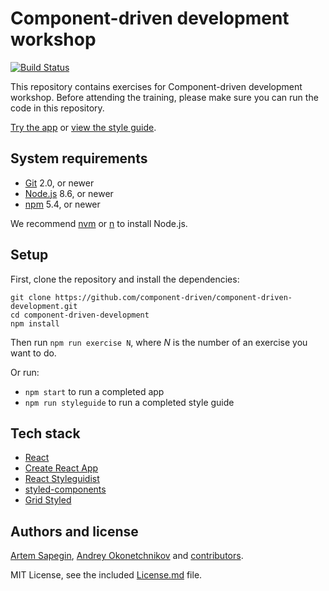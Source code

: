 # Component-driven development workshop

[![Build Status](https://travis-ci.org/component-driven/component-driven-development.svg)](https://travis-ci.org/component-driven/component-driven-development)

This repository contains exercises for Component-driven development workshop. Before attending the training, please make sure you can run the code in this repository.

[Try the app](https://component-driven.github.io/component-driven-development/) or [view the style guide](https://component-driven.github.io/component-driven-development/styleguide/).

## System requirements

* [Git](https://git-scm.com/) 2.0, or newer
* [Node.js](https://nodejs.org/) 8.6, or newer
* [npm](https://www.npmjs.com/) 5.4, or newer

We recommend [nvm](https://github.com/creationix/nvm) or [n](https://github.com/tj/n) to install Node.js.

## Setup

First, clone the repository and install the dependencies:

```
git clone https://github.com/component-driven/component-driven-development.git
cd component-driven-development
npm install
```

Then run `npm run exercise N`, where _N_ is the number of an exercise you want to do.

Or run:

* `npm start` to run a completed app
* `npm run styleguide` to run a completed style guide

## Tech stack

* [React](https://reactjs.org/)
* [Create React App](https://github.com/facebook/create-react-app)
* [React Styleguidist](https://react-styleguidist.js.org/)
* [styled-components](https://www.styled-components.com/)
* [Grid Styled](https://github.com/jxnblk/grid-styled)

## Authors and license

[Artem Sapegin](http://sapegin.me), [Andrey Okonetchnikov](http://okonet.ru/) and [contributors](https://github.com/sapegin/component-driven-development/graphs/contributors).

MIT License, see the included [License.md](License.md) file.
